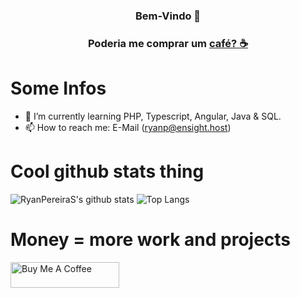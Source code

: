 #
### <p align="center">**Bem-Vindo 👋**</p>
### <p align="center"> Poderia me comprar um <a href="https://www.buymeacoffee.com/ryanpereiras" target="_blank">café? :coffee:</a></p>
#
# Some Infos
- 🌱 I’m currently learning PHP, Typescript, Angular, Java & SQL.
- 📫 How to reach me: E-Mail (ryanp@ensight.host)
# Cool github stats thing
![RyanPereiraS's github stats](https://github-readme-stats.vercel.app/api?username=RyanPereiraS&show_icons=true&count_private=true&theme=onedark)
![Top Langs](https://github-readme-stats.vercel.app/api/top-langs/?username=RyanPereiraS&hide=html&layout=compact&theme=onedark)
# Money = more work and projects
<a href="https://www.buymeacoffee.com/ryanpereiras" target="_blank"><img src="https://cdn.buymeacoffee.com/buttons/default-green.png" alt="Buy Me A Coffee" height="41" width="174"></a>
